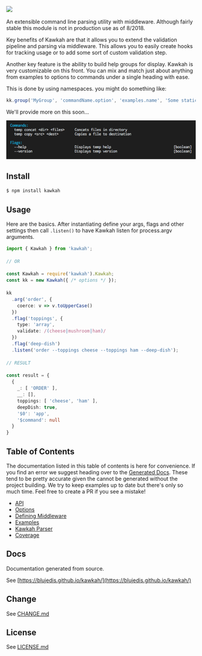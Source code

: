 <p align="left">
  <a href="http://github.com/blujedis/kawkah"><img src="https://cdn.rawgit.com/blujedis/kawkah/master/assets/logo.png"></a>
</p>

An extensible command line parsing utility with middleware. Although fairly stable this module is not in production use as of 8/2018.

Key benefits of Kawkah are that it allows you to extend the validation pipeline and parsing via middleware. This allows you to easily create hooks for tracking usage or to add some sort of custom validation step.

Another key feature is the ability to build help groups for display. Kawkah is very customizable on this front. You can mix and match just about anything from examples to options to commands under a single heading with ease.

This is done by using namespaces. you might do something like:

```ts
kk.group('MyGroup', 'commandName.option', 'examples.name', 'Some static string of text');
```

We'll provide more on this soon...

<img src="assets/help.png" />

## Install

```sh
$ npm install kawkah
```

## Usage

Here are the basics. After instantiating define your args, flags and other settings then call <code>.listen()</code> to have Kawkah listen for process.argv arguments.

```ts
import { Kawkah } from 'kawkah';

// OR

const Kawkah = require('kawkah').Kawkah;
const kk = new Kawkah({ /* options */ });

kk
  .arg('order', {
    coerce: v => v.toUpperCase()
  })
  .flag('toppings', {
    type: 'array',
    validate: /(cheese|mushroom|ham)/
  })
  .flag('deep-dish')
  .listen('order --toppings cheese --toppings ham --deep-dish');

// RESULT

const result = {
  {
    _: [ 'ORDER' ],
    __: [],
    toppings: [ 'cheese', 'ham' ],
    deepDish: true,
    '$0': 'app',
    '$command': null
  }
}
```

## Table of Contents

The documentation listed in this table of contents is here for convenience. If you find an error we suggest heading over to the [Generated Docs](https://blujedis.github.io/kawkah/). These tend to be pretty accurate given the cannot be generated without the project building. We try to keep examples up to date but there's only so much time. Feel free to create a PR if you see a mistake!

* [API](/assets/api.md)
* [Options](/assets/options.md)
* [Defining Middleware](/assets/middleware.md)
* [Examples](/assets/examples.md)
* [Kawkah Parser](https://blujedis/github.io/kawkah-parser)
* [Coverage](/coverage/index.html)

## Docs

Documentation generated from source.

See [https://blujedis.github.io/kawkah/](https://blujedis.github.io/kawkah/)

## Change

See [CHANGE.md](CHANGE.md)

## License

See [LICENSE.md](LICENSE)